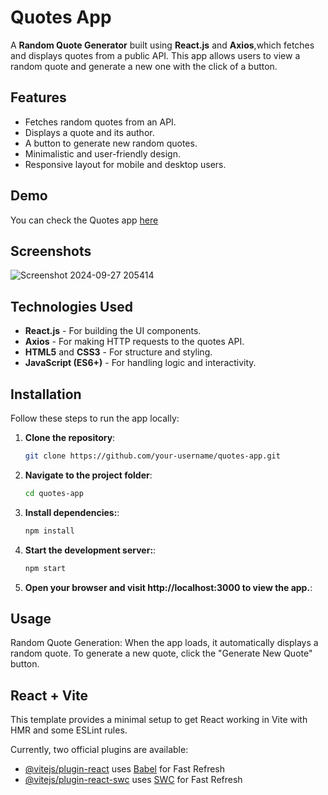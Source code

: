 # Quotes App

A **Random Quote Generator** built using **React.js** and **Axios**,which fetches and displays quotes from a public API. This app allows users to view a random quote and generate a new one with the click of a button.

## Features

- Fetches random quotes from an API.
- Displays a quote and its author.
- A button to generate new random quotes.
- Minimalistic and user-friendly design.
- Responsive layout for mobile and desktop users.

## Demo

You can check the Quotes app [here](https://random-quotes-generator-mocha.vercel.app/) 

## Screenshots

![Screenshot 2024-09-27 205414](https://github.com/user-attachments/assets/330f5a41-043d-4837-ba8c-8efcaecd0cd2)

## Technologies Used

- **React.js** - For building the UI components.
- **Axios** - For making HTTP requests to the quotes API.
- **HTML5** and **CSS3** - For structure and styling.
- **JavaScript (ES6+)** - For handling logic and interactivity.

## Installation

Follow these steps to run the app locally:

1. **Clone the repository**:
   ```bash
   git clone https://github.com/your-username/quotes-app.git
2. **Navigate to the project folder**:
   ```bash
   cd quotes-app
3. **Install dependencies:**:
   ```bash
   npm install
4. **Start the development server:**:
   ```bash
   npm start
5. **Open your browser and visit http://localhost:3000 to view the app.**:

   
## Usage

Random Quote Generation: When the app loads, it automatically displays a random quote. To generate a new quote, click the "Generate New Quote" button.

## React + Vite

This template provides a minimal setup to get React working in Vite with HMR and some ESLint rules.

Currently, two official plugins are available:

- [@vitejs/plugin-react](https://github.com/vitejs/vite-plugin-react/blob/main/packages/plugin-react/README.md) uses [Babel](https://babeljs.io/) for Fast Refresh
- [@vitejs/plugin-react-swc](https://github.com/vitejs/vite-plugin-react-swc) uses [SWC](https://swc.rs/) for Fast Refresh
